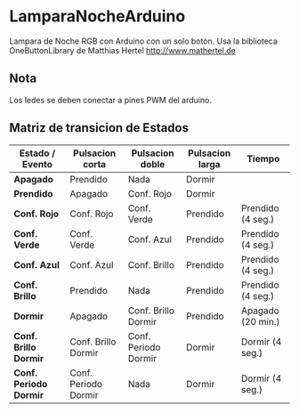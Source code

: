# LamparaNocheArduino
Lampara de Noche RGB con Arduino con un solo botón.
Usa la biblioteca OneButtonLibrary de Matthias Hertel http://www.mathertel.de

## Nota
Los ledes se deben conectar a pines PWM del arduino.

## Matriz de transicion de Estados

|Estado / Evento         |Pulsacion corta     |Pulsacion doble     |Pulsacion larga|Tiempo            |
|------------------------|--------------------|--------------------|---------------|------------------|
|**Apagado**             |Prendido            |Nada                |Dormir         |                  |
|**Prendido**            |Apagado             |Conf. Rojo          |Dormir         |                  |
|**Conf. Rojo**          |Conf. Rojo          |Conf. Verde         |Prendido       |Prendido (4 seg.) |
|**Conf. Verde**         |Conf. Verde         |Conf. Azul          |Prendido       |Prendido (4 seg.) |
|**Conf. Azul**          |Conf. Azul          |Conf. Brillo        |Prendido       |Prendido (4 seg.) |
|**Conf. Brillo**        |Prendido            |Nada                |Prendido       |Prendido (4 seg.) |
|**Dormir**              |Apagado             |Conf. Brillo Dormir |Prendido       |Apagado  (20 min.)|
|**Conf. Brillo Dormir** |Conf. Brillo Dormir |Conf. Periodo Dormir|Dormir         |Dormir   (4 seg.) |
|**Conf. Periodo Dormir**|Conf. Periodo Dormir|Nada                |Dormir         |Dormir   (4 seg.) |
